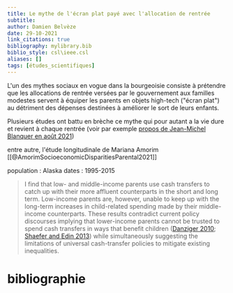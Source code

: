 ```yaml
---
title: Le mythe de l'écran plat payé avec l'allocation de rentrée
subtitle:
author: Damien Belvèze
date: 29-10-2021
link_citations: true
bibliography: mylibrary.bib
biblio_style: csl\ieee.csl
aliases: []
tags: [études_scientifiques]
---
```


L'un des mythes sociaux en vogue dans la bourgeoisie consiste à prétendre que les allocations de rentrée versées par le gouvernement aux familles modestes servent à équiper les parents en objets high-tech ("écran plat") au détriment des dépenses destinées à améliorer le sort de leurs enfants. 

Plusieurs études ont battu en brèche ce mythe qui pour autant a la vie dure et revient à chaque rentrée (voir par exemple [propos de Jean-Michel Blanquer en août 2021](https://www.liberation.fr/politique/la-desinformation-de-rentree-de-blanquer-20210830_EAV4ZLH42NEEXNLKWFZAIDEFAQ/?utm_medium=Social&utm_source=Twitter&xtor=CS7-51-#Echobox=1630321018))

entre autre, l'étude longitudinale de Mariana Amorim [[@AmorimSocioeconomicDisparitiesParental2021]]

population : Alaska
dates : 1995-2015

>I find that low- and middle-income parents use cash transfers to catch up with their more affluent counterparts in the short and long term. Low-income parents are, however, unable to keep up with the long-term increases in child-related spending made by their middle-income counterparts. These results contradict current policy discourses implying that lower-income parents cannot be trusted to spend cash transfers in ways that benefit children ([Danziger 2010](javascript:;); [Shaefer and Edin 2013](javascript:;)) while simultaneously suggesting the limitations of universal cash-transfer policies to mitigate existing inequalities.





# bibliographie

